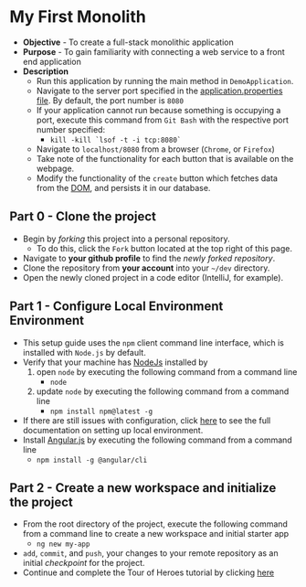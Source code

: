 # My First Monolith

* **Objective** - To create a full-stack monolithic application
* **Purpose** - To gain familiarity with connecting a web service to a front end application
* **Description**
   * Run this application by running the main method in `DemoApplication`.
   * Navigate to the server port specified in the [application.properties file](./src/main/resources/application.properties). By default, the port number is `8080`
   * If your application cannot run because something is occupying a port, execute this command from `Git Bash` with the respective port number specified:
       * ``kill -kill `lsof -t -i tcp:8080` ``
   * Navigate to `localhost/8080` from a browser (`Chrome`, or `Firefox`)
   * Take note of the functionality for each button that is available on the webpage.
   * Modify the functionality of the `create` button which fetches data from the [DOM](https://www.w3schools.com/js/js_htmldom.asp), and persists it in our database.

## Part 0 - Clone the project
* Begin by _forking_ this project into a personal repository.
   * To do this, click the `Fork` button located at the top right of this page.
* Navigate to **your github profile** to find the _newly forked repository_.
* Clone the repository from **your account** into your `~/dev` directory.
* Open the newly cloned project in a code editor (IntelliJ, for example).


## Part 1 - Configure Local Environment Environment
* This setup guide uses the `npm` client command line interface, which is installed with `Node.js` by default. 
* Verify that your machine has [NodeJs](https://nodejs.org/en/) installed by
    1. open `node` by executing the following command from a command line
        * `node`
    2. update `node` by executing the following command from a command line
        * `npm install npm@latest -g`
* If there are still issues with configuration, click [here](https://angular.io/guide/setup-local) to see the full documentation on setting up local environment.
* Install [Angular.js]() by executing the following command from a command line
    * `npm install -g @angular/cli`    


## Part 2 - Create a new workspace and initialize the project
* From the root directory of the project, execute the following command from a command line to create a new workspace and initial starter app
    *  `ng new my-app`
* `add`, `commit`, and `push`, your changes to your remote repository as an initial _checkpoint_ for the project.
* Continue and complete the Tour of Heroes tutorial by clicking [here](https://angular.io/guide/setup-local#step-2-create-a-workspace-and-initial-application)
